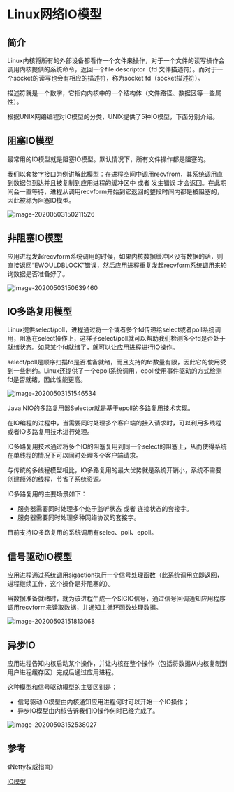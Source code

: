# Linux网络IO模型



## 简介

Linux内核将所有的外部设备都看作一个文件来操作，对于一个文件的读写操作会调用内核提供的系统命令，返回一个file descriptor（fd 文件描述符）。而对于一个socket的读写也会有相应的描述符，称为socket fd（socket描述符）。

描述符就是一个数字，它指向内核中的一个结构体（文件路径、数据区等一些属性）。

根据UNIX网络编程对IO模型的分类，UNIX提供了5种IO模型，下面分别介绍。





## 阻塞IO模型

最常用的IO模型就是阻塞IO模型。默认情况下，所有文件操作都是阻塞的。

我们以套接字接口为例讲解此模型：在进程空间中调用recvfrom，其系统调用直到数据包到达并且被复制到应用进程的缓冲区中 或者 发生错误 才会返回。在此期间会一直等待，进程从调用recvform开始到它返回的整段时间内都是被阻塞的，因此被称为阻塞IO模型。

![image-20200503150211526](https://tva1.sinaimg.cn/large/007S8ZIlgy1gef9vbefzuj30w80i20w4.jpg)





## 非阻塞IO模型

应用进程发起recvform系统调用的时候，如果内核数据缓冲区没有数据的话，则直接返回“EWOULDBLOCK”错误，然后应用进程重复发起recvform系统调用来轮询数据是否准备好了。

![image-20200503150639460](https://tva1.sinaimg.cn/large/007S8ZIlgy1gef9zx9zvnj30zw0lk456.jpg)







## IO多路复用模型

Linux提供select/poll，进程通过将一个或者多个fd传递给select或者poll系统调用，阻塞在select操作上，这样子select/poll就可以帮助我们检测多个fd是否处于就绪状态。如果某个fd就绪了，就可以让应用进程进行IO操作。

select/poll是顺序扫描fd是否准备就绪，而且支持的fd数量有限，因此它的使用受到一些制约。Linux还提供了一个epoll系统调用，epoll使用事件驱动的方式检测fd是否就绪，因此性能更高。

![image-20200503151546534](https://tva1.sinaimg.cn/large/007S8ZIlgy1gefa9ermusj311u0nowkc.jpg)

Java NIO的多路复用器Selector就是基于epoll的多路复用技术实现。

在IO编程的过程中，当需要同时处理多个客户端的接入请求时，可以利用多线程或者IO多路复用技术进行处理。

IO多路复用技术通过将多个IO的阻塞复用到同一个select的阻塞上，从而使得系统在单线程的情况下可以同时处理多个客户端请求。

与传统的多线程模型相比，IO多路复用的最大优势就是系统开销小，系统不需要创建额外的线程，节省了系统资源。

IO多路复用的主要场景如下：

- 服务器需要同时处理多个处于监听状态 或者 连接状态的套接字。
- 服务器需要同时处理多种网络协议的套接字。



目前支持IO多路复用的系统调用有selec、poll、epoll。









## 信号驱动IO模型

应用进程通过系统调用sigaction执行一个信号处理函数（此系统调用立即返回，进程继续工作，这个操作是非阻塞的）。

当数据准备就绪时，就为该进程生成一个SIGIO信号，通过信号回调通知应用程序调用recvform来读取数据，并通知主循环函数处理数据。

![image-20200503151813068](https://tva1.sinaimg.cn/large/007S8ZIlgy1gefabyf7k7j31020mgn2w.jpg)







## 异步IO

应用进程告知内核启动某个操作，并让内核在整个操作（包括将数据从内核复制到用户进程缓存区）完成后通过应用进程。

这种模型和信号驱动模型的主要区别是：

- 信号驱动IO模型由内核通知应用进程何时可以开始一个IO操作；
- 异步IO模型由内核告诉我们IO操作何时已经完成了。

![image-20200503152538027](https://tva1.sinaimg.cn/large/007S8ZIlgy1gefajo3abdj30wo0isgpm.jpg)





## 参考

《Netty权威指南》

[IO模型](https://blog.csdn.net/u011521382/article/details/81040893)

